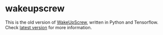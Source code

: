# wakeupscrew
This is the old version of [WakeUpScrew](https://github.com/leemiyinghao/wakeupscrew-service), written in Python and Tensorflow.  
Check [latest version](https://github.com/leemiyinghao/wakeupscrew-service) for more information.
